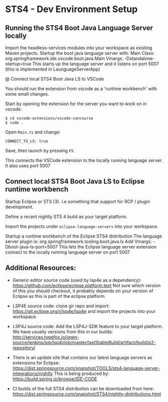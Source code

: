 # STS4 - Dev Environment Setup

## Running the STS4 Boot Java Language Server locally

Import the headless-services modules into your workspace as existing Maven projects.
Startup the boot java language server with:
Main Class: org.springframework.ide.vscode.boot.java.Main
Vmargs: -Dstandalone-startup=true
This starts up the language server and it listens on port 5007
(this is implemented in LaunguageServerApp)

@ Connect local STS4 Boot Java LS to VSCode

You should run the extension from vscode as a 'runtime workbench' with some small changes.

Start by opening the extension for the server you want to work on in vscode:

```
$ cd vscode-extensions/vscode-concourse
$ code .
```

Open `Main.ts` and change:
```
CONNECT_TO_LS: true
```

Save, then launch by pressing `F5`.

This connects the VSCode extension to the locally running language server.
It also uses port 5007

## Connect local STS4 Boot Java LS to Eclipse runtime workbench

Startup Eclipse or STS (3). I.e something that support for RCP / plugin development.

Define a recent nightly STS 4 build as your target platform.

Import the projects under `eclipse-language-servers` into your workspace.

Startup a runtime workbench of the Eclipse STS4 distribution
The language server plugin is: org.springframework.tooling.boot.java.ls
Add Vmargs: -Dboot-java-ls-port=5007
This lets the Eclipse language server extension connect to the locally running language server on port 5007

## Additional Resources:

- Generic editor source code (used by lsp4e as a dependency): https://github.com/eclipse/eclipse.platform.text
  Not sure which version of this you should checkout, it probably depends on your version of Eclipse as this is part
  of the eclipse platform. 
- LSP4E source code: clone gir repo and import: https://git.eclipse.org/r/lsp4e/lsp4e and import the projects into your workspace.
- LSP4J source code: Add the LSP4J-SDK feature to your target platform. We have usually versions from this in our builds:
         http://services.typefox.io/open-source/jenkins/job/lsp4j/job/master/lastStableBuild/artifact/build/p2-repository/

- There is an update site that contains our latest language servers as extensions for Eclipse:
  https://dist.springsource.com/snapshot/TOOLS/sts4-language-server-integrations/nightly
  This is being produced by:
  https://build.spring.io/browse/IDE-CODE

- CI builds of the full STS4 distribution can be downloaded from here:
  https://dist.springsource.com/snapshot/STS4/nightly-distributions.html



